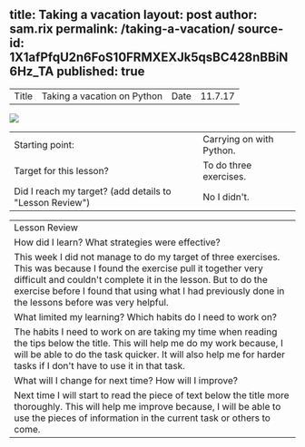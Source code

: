 
title: Taking a vacation
layout: post
author: sam.rix
permalink: /taking-a-vacation/
source-id: 1X1afPfqU2n6FoS10FRMXEXJk5qsBC428nBBiN6Hz_TA
published: true
---
<table>
  <tr>
    <td>Title</td>
    <td>Taking a vacation on Python</td>
    <td>Date</td>
    <td>11.7.17</td>
  </tr>
</table>
<img src="https://github.com/jackm245/jackm245.github.io/blob/master/images/functions.png?raw=true">

<table>
  <tr>
    <td>Starting point:</td>
    <td>Carrying on with Python.</td>
  </tr>
  <tr>
    <td>Target for this lesson?</td>
    <td>To do three exercises.</td>
  </tr>
  <tr>
    <td>Did I reach my target? 
(add details to "Lesson Review")</td>
    <td>No I didn't. </td>
  </tr>
</table>


<table>
  <tr>
    <td>Lesson Review</td>
  </tr>
  <tr>
    <td>How did I learn? What strategies were effective?</td>
  </tr>
  <tr>
    <td>This week I did not manage to do my target of three exercises. This was because I found the exercise pull it together very difficult and couldn't complete it in the lesson. But to do the exercise before I found that using what I had previously done in the lessons before was very helpful.</td>
  </tr>
  <tr>
    <td>What limited my learning? Which habits do I need to work on?</td>
  </tr>
  <tr>
    <td>The habits I need to work on are taking my time when reading the tips below the title. This will help me do my work because, I will be able to do the task quicker. It will also help me for harder tasks if I don't have to use it in that task.</td>
  </tr>
  <tr>
    <td>What will I change for next time? How will I improve?</td>
  </tr>
  <tr>
    <td>Next time I will start to read the piece of text below the title more thoroughly. This will help me improve because, I will be able to use the pieces of information in the current task or others to come. </td>
  </tr>
</table>



